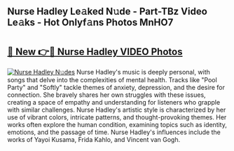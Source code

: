 ## Nurse Hadley Le𝚊ked N𝚞de - Part-TBz Video Le𝚊ks - Hot Onlyf𝚊ns Photos MnHO7

# <h2><a href="http://ac20501.deff.icu/?id=Nurse+Hadley">🔗 New 👉🔴 Nurse Hadley VIDEO Photos</a></h2>

[![Nurse Hadley N𝚞des](https://i.imgur.com/rIISA9y.gif)](http://ac20501.deff.icu/?id=Nurse+Hadley)
Nurse Hadley's music is deeply personal, with songs that delve into the complexities of mental health. Tracks like "Pool Party" and "Softly" tackle themes of anxiety, depression, and the desire for connection. She bravely shares her own struggles with these issues, creating a space of empathy and understanding for listeners who grapple with similar challenges. Nurse Hadley's artistic style is characterized by her use of vibrant colors, intricate patterns, and thought-provoking themes. Her works often explore the human condition, examining topics such as identity, emotions, and the passage of time. Nurse Hadley's influences include the works of Yayoi Kusama, Frida Kahlo, and Vincent van Gogh.
